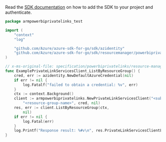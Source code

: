 Read the [SDK documentation](https://github.com/Azure/azure-sdk-for-go/blob/sdk%2Fresourcemanager%2Fpowerbiprivatelinks%2Farmpowerbiprivatelinks%2Fv0.2.0/sdk/resourcemanager/powerbiprivatelinks/armpowerbiprivatelinks/README.md) on how to add the SDK to your project and authenticate.

```go
package armpowerbiprivatelinks_test

import (
	"context"
	"log"

	"github.com/Azure/azure-sdk-for-go/sdk/azidentity"
	"github.com/Azure/azure-sdk-for-go/sdk/resourcemanager/powerbiprivatelinks/armpowerbiprivatelinks"
)

// x-ms-original-file: specification/powerbiprivatelinks/resource-manager/Microsoft.PowerBI/stable/2020-06-01/examples/PrivateLinkServices_ListByResourceGroup.json
func ExamplePrivateLinkServicesClient_ListByResourceGroup() {
	cred, err := azidentity.NewDefaultAzureCredential(nil)
	if err != nil {
		log.Fatalf("failed to obtain a credential: %v", err)
	}
	ctx := context.Background()
	client := armpowerbiprivatelinks.NewPrivateLinkServicesClient("<subscription-id>",
		"<resource-group-name>", cred, nil)
	res, err := client.ListByResourceGroup(ctx,
		nil)
	if err != nil {
		log.Fatal(err)
	}
	log.Printf("Response result: %#v\n", res.PrivateLinkServicesClientListByResourceGroupResult)
}
```

